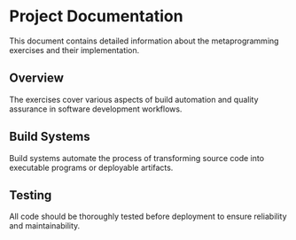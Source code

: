 # Project Documentation

This document contains detailed information about the metaprogramming exercises 
and their implementation.

## Overview

The exercises cover various aspects of build automation and quality assurance 
in software development workflows.

## Build Systems

Build systems automate the process of transforming source code into executable 
programs or deployable artifacts.

## Testing

All code should be thoroughly tested before deployment to ensure reliability 
and maintainability.
